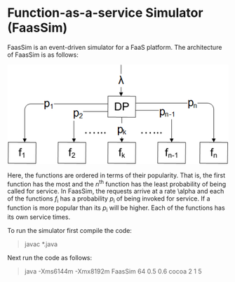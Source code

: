 # Function-as-a-service Simulator (FaasSim)

FaasSim is an event-driven simulator for a FaaS platform. The architecture of FaasSim is as follows:

![](./images/architecture.png)

Here, the functions are ordered in terms of their popularity. That is, the first function has the most and the *n*<sup>th</sup> function has the least probability of being called for service. In FaasSim, the requests arrive at a rate \alpha and each of the functions *f*<sub>i</sub> has a probability *p*<sub>i</sub> of being invoked for service. If a function is more popular than its *p*<sub>i</sub> will be higher. Each of the functions has its own service times.

To run the simulator first compile the code:

>javac *.java

Next run the code as follows:

>java -Xms6144m -Xmx8192m FaasSim 64 0.5 0.6 cocoa 2 1 5
